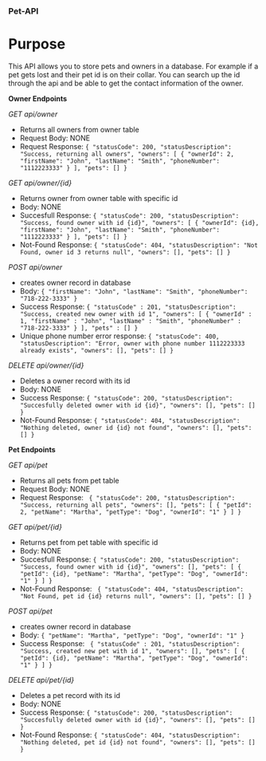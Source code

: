 ### Pet-API
# Purpose
This API allows you to store pets and owners in a database. For example if a pet gets lost and their pet id is on their collar. You can search up the id through the api and be able to get the contact information of the owner.  

**Owner Endpoints**

*GET api/owner*
- Returns all owners from owner table
- Request Body: NONE
- Request Response:
    `{
        "statusCode": 200,
        "statusDescription": "Success, returning all owners",
        "owners": [
            {
                "ownerId": 2,
                "firstName": "John",
                "lastName": "Smith",
                "phoneNumber": "1112223333"
            }
        ],
        "pets": []
    }`


*GET api/owner/{id}*
- Returns owner from owner table with specific id
- Body: NONE
- Succesfull Response:
    `{
        "statusCode": 200,
        "statusDescription": "Success, found owner with id {id}",
        "owners": [
            {
                "ownerId": {id},
                "firstName": "John",
                "lastName": "Smith",
                "phoneNumber": "1112223333"
            }
        ],
        "pets": []
    }`
- Not-Found Response:
    `{
        "statusCode": 404,
        "statusDescription": "Not Found, owner id 3 returns null",
        "owners": [],
        "pets": []
    }`

*POST api/owner*
- creates owner record in database
- Body:
  `{
  "firstName": "John",
  "lastName": "Smith",
  "phoneNumber": "718-222-3333"
  }`
- Success Response:
    `{
    "statusCode" : 201,
    "statusDescription": "Success, created new owner with id 1",
    "owners": [
        {
            "ownerId" : 1,
            "firstName" : "John",
            "lastName" : "Smith",
            "phoneNumber" : "718-222-3333"
        }
    ],
    "pets" : []
    }`
- Unique phone number error response:
    `{
        "statusCode": 400,
        "statusDescription": "Error, owner with phone number 1112223333 already exists",
        "owners": [],
        "pets": []
    }`

*DELETE api/owner/{id}*
- Deletes a owner record with its id
- Body: NONE
- Success Response:
    `{
        "statusCode": 200,
        "statusDescription": "Succesfully deleted owner with id {id}",
        "owners": [],
        "pets": []
    }`
- Not-Found Response:
`{
    "statusCode": 404,
    "statusDescription": "Nothing deleted, owner id {id} not found",
    "owners": [],
    "pets": []
}`


**Pet Endpoints**

*GET api/pet*
- Returns all pets from pet table
- Request Body: NONE
- Request Response:
   ` {
        "statusCode": 200,
        "statusDescription": "Success, returning all pets",
        "owners": [],
        "pets": [
            {
                "petId": 2,
                "petName": "Martha",
                "petType": "Dog",
                "ownerId": "1"
            }
        ]
    }`


*GET api/pet/{id}*
- Returns pet from pet table with specific id
- Body: NONE
- Succesfull Response:
    `{
        "statusCode": 200,
        "statusDescription": "Success, found owner with id {id}",
        "owners": [],
        "pets": [
            {
                "petId": {id},
                "petName": "Martha",
                "petType": "Dog",
                "ownerId": "1"
            }
        ]
    }`
- Not-Found Response:
   ` {
        "statusCode": 404,
        "statusDescription": "Not Found, pet id {id} returns null",
        "owners": [],
        "pets": []
    }`

*POST api/pet*
- creates owner record in database
- Body:
  `{
	"petName": "Martha",
	"petType": "Dog",
	"ownerId": "1"
  }`
- Success Response:
   ` {
    "statusCode" : 201,
    "statusDescription": "Success, created new pet with id 1",
    "owners": [],
    "pets": [
            {
                "petId": {id},
                "petName": "Martha",
                "petType": "Dog",
                "ownerId": "1"
            }
        ]
    }`

*DELETE api/pet/{id}*
- Deletes a pet record with its id
- Body: NONE
- Success Response:
    `{
        "statusCode": 200,
        "statusDescription": "Succesfully deleted owner with id {id}",
        "owners": [],
        "pets": []
    }`
- Not-Found Response:
`{
    "statusCode": 404,
    "statusDescription": "Nothing deleted, pet id {id} not found",
    "owners": [],
    "pets": []
}`
